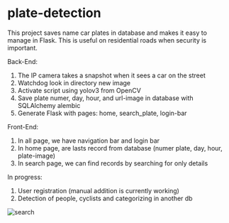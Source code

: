 # plate-detection
This project saves name car plates in database and makes it easy to manage in Flask.
This is useful on residential roads when security is important.

Back-End:
1. The IP camera takes a snapshot when it sees a car on the street
2. Watchdog look in directory new image
3. Activate script using yolov3 from OpenCV
4. Save plate numer, day, hour, and url-image in database with SQLAlchemy alembic
5. Generate Flask with pages: home, search_plate, login-bar

Front-End:
1. In all page, we have navigation bar and login bar
2. In home page, are lasts record from database (numer plate, day, hour, plate-image)
3. In search page, we can find records by searching for only details


In progress:
1. User registration (manual addition is currently working)
2. Detection of people, cyclists and categorizing in another db

![search](https://github.com/michal-broda/plate-detection/assets/95285280/e0fc7b5d-7c62-474f-b68b-8e8886f87d01)
